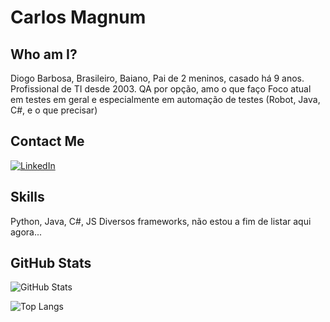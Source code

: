 # Carlos Magnum

## Who am I?
Diogo Barbosa, Brasileiro, Baiano, Pai de 2 meninos, casado há 9 anos.
Profissional de TI desde 2003.
QA por opção, amo o que faço
Foco atual em testes em geral e especialmente em automação de testes (Robot, Java, C#, e o que precisar)

## Contact Me
[![LinkedIn](https://img.shields.io/badge/LinkedIn-000?style=for-the-badge&logo=linkedin&logoColor=0E76A8)](https://www.linkedin.com/in/diogorb/)

## Skills
Python, Java, C#, JS
Diversos frameworks, não estou a fim de listar aqui agora...

## GitHub Stats
![GitHub Stats](https://github-readme-stats.vercel.app/api?username=diogorb&theme=transparent&bg_color=000&border_color=FF3849&show_icons=true&icon_color=FF3849&title_color=FF3849&text_color=FFF&hide=stars&hide_title=true)

![Top Langs](https://github-readme-stats-git-masterrstaa-rickstaa.vercel.app/api/top-langs/?username=diogorb&bg_color=000&border_color=FF3849&title_color=FF3849&text_color=FFF)
